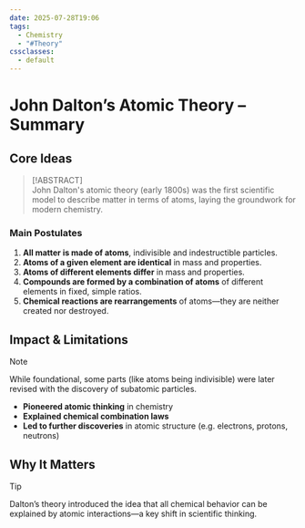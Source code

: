 ```yaml
---
date: 2025-07-28T19:06
tags:
  - Chemistry
  - "#Theory"
cssclasses:
  - default
---
```

# John Dalton’s Atomic Theory – Summary

## Core Ideas

> [!ABSTRACT]  
> John Dalton's atomic theory (early 1800s) was the first scientific model to describe matter in terms of atoms, laying the groundwork for modern chemistry.

### Main Postulates

1. **All matter is made of atoms**, indivisible and indestructible particles.  
2. **Atoms of a given element are identical** in mass and properties.  
3. **Atoms of different elements differ** in mass and properties.  
4. **Compounds are formed by a combination of atoms** of different elements in fixed, simple ratios.  
5. **Chemical reactions are rearrangements** of atoms—they are neither created nor destroyed.

## Impact & Limitations

> [!NOTE]  
> While foundational, some parts (like atoms being indivisible) were later revised with the discovery of subatomic particles.

- **Pioneered atomic thinking** in chemistry  
- **Explained chemical combination laws**  
- **Led to further discoveries** in atomic structure (e.g. electrons, protons, neutrons)

## Why It Matters

> [!TIP]  
> Dalton’s theory introduced the idea that all chemical behavior can be explained by atomic interactions—a key shift in scientific thinking.
